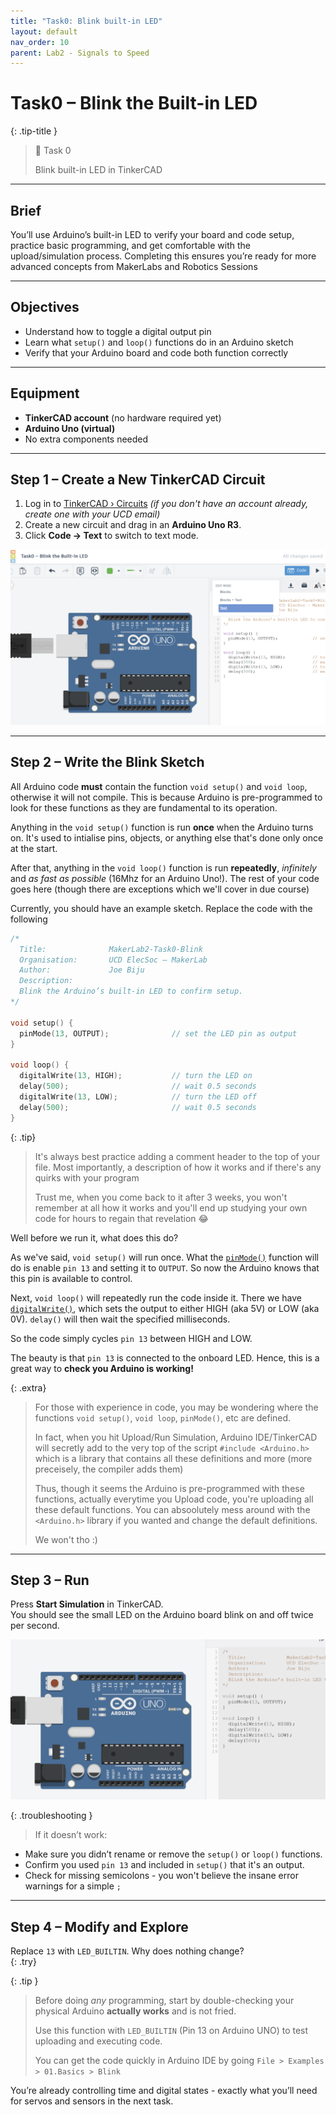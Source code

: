 ```yaml
---
title: "Task0: Blink built-in LED"
layout: default
nav_order: 10
parent: Lab2 - Signals to Speed
---
```


# Task0 – Blink the Built-in LED

{: .tip-title }
> 📝 Task 0  
>
> Blink built-in LED in TinkerCAD

---

## Brief
You’ll use Arduino’s built-in LED to verify your board and code setup, practice basic programming, and get comfortable with the upload/simulation process. Completing this ensures you’re ready for more advanced concepts from MakerLabs and Robotics Sessions


---

## Objectives
- Understand how to toggle a digital output pin
- Learn what `setup()` and `loop()` functions do in an Arduino sketch  
- Verify that your Arduino board and code both function correctly  

---

## Equipment
- **TinkerCAD account** (no hardware required yet)  
- **Arduino Uno (virtual)**  
- No extra components needed  

<!--
<iframe src="https://www.tinkercad.com/things/gMsqdzUguZO-task0-components-only?sharecode=TCbMxVlTe_D6h4BjKyLM9KQCciKhZtBycoSmm1gdZ58"
        width="700"
        height="400"
        frameborder="0"
        allowfullscreen
        style="border: 1px solid #ccc; border-radius: 6px;">
</iframe>
-->

---

## Step 1 – Create a New TinkerCAD Circuit
1. Log in to [TinkerCAD › Circuits](https://www.tinkercad.com/circuits) *(if you don't have an account already, create one with your UCD email)*
2. Create a new circuit and drag in an **Arduino Uno R3**.  
3. Click **Code → Text** to switch to text mode.  

![TinkerCAD setup](../assets/images/MakerLab2-Image1.png)

---

## Step 2 – Write the Blink Sketch

All Arduino code **must** contain the function `void setup()` and `void loop`, otherwise it will not compile.
This is because Arduino is pre-programmed to look for these functions as they are fundamental to its operation.

Anything in the `void setup()` function is run **once** when the Arduino turns on. It's used to intialise pins, objects, or anything else that's done only once at the start.

After that, anything in the `void loop()` function is run **repeatedly**, *infinitely* and *as fast as possible* (16Mhz for an Arduino Uno!). The rest of your code goes here (though there are exceptions which we'll cover in due course)


Currently, you should have an example sketch. Replace the code with the following


```cpp
/*
  Title:              MakerLab2-Task0-Blink
  Organisation:       UCD ElecSoc – MakerLab
  Author:             Joe Biju
  Description:
  Blink the Arduino’s built-in LED to confirm setup.
*/

void setup() {
  pinMode(13, OUTPUT);              // set the LED pin as output
}

void loop() {
  digitalWrite(13, HIGH);           // turn the LED on
  delay(500);                       // wait 0.5 seconds
  digitalWrite(13, LOW);            // turn the LED off
  delay(500);                       // wait 0.5 seconds
}
```

{: .tip}
  > It's always best practice adding a comment header to the top of your file. 
  > Most importantly, a description of how it works and if there's any quirks with your program
  > 
  > Trust me, when you come back to it after 3 weeks, you won't remember at all how it works and you'll end up studying your own code for hours to regain that revelation 😂

Well before we run it, what does this do?

As we've said, `void setup()` will run once. What the [`pinMode()`](https://docs.arduino.cc/language-reference/en/functions/digital-io/pinMode/) function will do is enable `pin 13` and setting it to `OUTPUT`. So now the Arduino knows that this pin is available to control.

Next, `void loop()` will repeatedly run the code inside it. There we have [`digitalWrite()`](https://docs.arduino.cc/language-reference/en/functions/digital-io/digitalwrite/), which sets the output to either HIGH (aka 5V) or LOW (aka 0V). `delay()` will then wait the specified milliseconds.

So the code simply cycles `pin 13` between HIGH and LOW.

The beauty is that `pin 13` is connected to the onboard LED. Hence, this is a great way to **check you Arduino is working!**

{: .extra}
> For those with experience in code, you may be wondering where the functions `void setup()`, `void loop`, `pinMode()`, etc are defined.
>
> In fact, when you hit Upload/Run Simulation, Arduino IDE/TinkerCAD will secretly add to the very top of the script `#include <Arduino.h>` which is a library that contains all these definitions and more (more preceisely, the compiler adds them)
>
> Thus, though it seems the Arduino is pre-programmed with these functions, actually everytime you Upload code, you're uploading all these default functions. You can absoolutely mess around with the `<Arduino.h>` library if you wanted and change the default definitions.
>
> We won't tho :)

---

## Step 3 – Run
Press **Start Simulation** in TinkerCAD.  
You should see the small LED on the Arduino board blink on and off twice per second.  

![LED blinking in TinkerCAD](../assets/gifs/MakerLab2-Image2.gif)

{: .troubleshooting }
> If it doesn’t work:
- Make sure you didn’t rename or remove the `setup()` or `loop()` functions.  
- Confirm you used `pin 13` and included in `setup()` that it's an output.  
- Check for missing semicolons - you won't believe the insane error warnings for a simple `;`  


<!-- The built-in LED on most Arduinos is connected to **digital pin 13**,  so `LED_BUILTIN` and `13` behave identically.
{: .tip} -->
---

## Step 4 – Modify and Explore
Replace `13` with `LED_BUILTIN`. Why does nothing change?  
{: .try}

{: .tip }
  > Before doing *any* programming, start by double-checking your physical Arduino **actually works** and is not fried.
  >
  > Use this function with `LED_BUILTIN` (Pin 13 on Arduino UNO) to test uploading and executing code.
  >
  > You can get the code quickly in Arduino IDE by going `File > Examples > 01.Basics > Blink`

You’re already controlling time and digital states - exactly what you’ll need for servos and sensors in the next task.